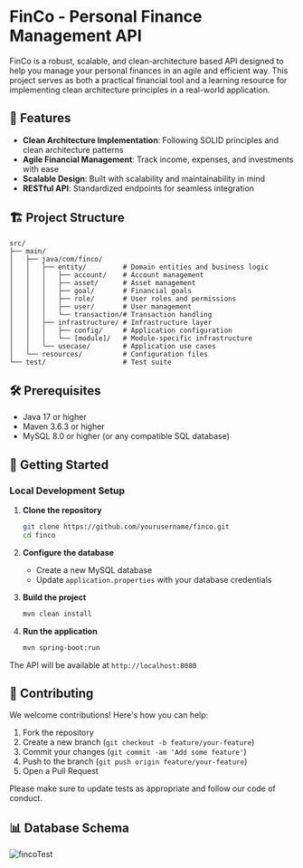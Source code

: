 # FinCo - Personal Finance Management API

FinCo is a robust, scalable, and clean-architecture based API designed to help you manage your personal finances in an agile and efficient way. This project serves as both a practical financial tool and a learning resource for implementing clean architecture principles in a real-world application.

## 🚀 Features

- **Clean Architecture Implementation**: Following SOLID principles and clean architecture patterns
- **Agile Financial Management**: Track income, expenses, and investments with ease
- **Scalable Design**: Built with scalability and maintainability in mind
- **RESTful API**: Standardized endpoints for seamless integration

## 🏗️ Project Structure

```
src/
├── main/
│   ├── java/com/finco/
│   │   ├── entity/         # Domain entities and business logic
│   │   │   ├── account/    # Account management
│   │   │   ├── asset/      # Asset management
│   │   │   ├── goal/       # Financial goals
│   │   │   ├── role/       # User roles and permissions
│   │   │   ├── user/       # User management
│   │   │   └── transaction/# Transaction handling
│   │   ├── infrastructure/ # Infrastructure layer
│   │   │   ├── config/     # Application configuration
│   │   │   └── [module]/   # Module-specific infrastructure
│   │   └── usecase/        # Application use cases
│   └── resources/          # Configuration files
└── test/                   # Test suite
```

## 🛠️ Prerequisites

- Java 17 or higher
- Maven 3.6.3 or higher
- MySQL 8.0 or higher (or any compatible SQL database)

## 🚀 Getting Started

### Local Development Setup

1. **Clone the repository**
   ```bash
   git clone https://github.com/yourusername/finco.git
   cd finco
   ```

2. **Configure the database**
   - Create a new MySQL database
   - Update `application.properties` with your database credentials

3. **Build the project**
   ```bash
   mvn clean install
   ```

4. **Run the application**
   ```bash
   mvn spring-boot:run
   ```

The API will be available at `http://localhost:8080`


## 🤝 Contributing

We welcome contributions! Here's how you can help:

1. Fork the repository
2. Create a new branch (`git checkout -b feature/your-feature`)
3. Commit your changes (`git commit -am 'Add some feature'`)
4. Push to the branch (`git push origin feature/your-feature`)
5. Open a Pull Request

Please make sure to update tests as appropriate and follow our code of conduct.


## 📊 Database Schema

![fincoTest](https://github.com/user-attachments/assets/f31ca27a-03b2-49cb-afbd-31fa140196ba)

